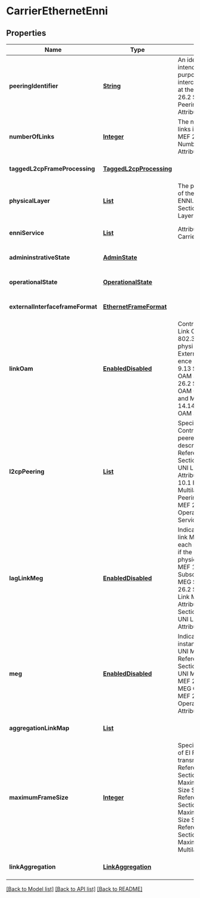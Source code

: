 # CarrierEthernetEnni
## Properties

Name | Type | Description | Notes
------------ | ------------- | ------------- | -------------
**peeringIdentifier** | [**String**](string.md) | An identifier for the ENNI intended for operations purposes by the interconnecting Operators at the ENNI. Reference MEF 26.2 Section 9.1 ENNI Peering Identifier Common Attribute. | [optional] [default to null]
**numberOfLinks** | [**Integer**](integer.md) | The number of physical links in the ENNI. Reference MEF 26.2 Section 9.4 ENNI Number of Links Common Attribute. | [optional] [default to null]
**taggedL2cpFrameProcessing** | [**TaggedL2cpProcessing**](TaggedL2cpProcessing.md) |  | [optional] [default to null]
**physicalLayer** | [**List**](PhysicalLayer.md) | The physical layer of each of the links supporting the ENNI. Reference MEF 26.1 Section 9.2 ENNI Physical Layer Common Attribute. | [optional] [default to null]
**enniService** | [**List**](CarrierEthernetEnniService.md) | Attribute pointing to CarrierEthernetEnniService. | [optional] [default to null]
**admininstrativeState** | [**AdminState**](AdminState.md) |  | [optional] [default to null]
**operationalState** | [**OperationalState**](OperationalState.md) |  | [optional] [default to null]
**externalInterfaceframeFormat** | [**EthernetFrameFormat**](EthernetFrameFormat.md) |  | [optional] [default to null]
**linkOam** | [**EnabledDisabled**](EnabledDisabled.md) | Controls when and how Link OAM per IEEE Std 802.3-2015 is run on the physi-cal links in the External Interface. Refer-ence MEF 10.4 Section 9.13 Subscriber UNI Link OAM Service Attribute, MEF 26.2 Section 9.9 ENNI Link OAM Common Attribute and MEF 26.2 Section 14.14 Operator UNI Link OAM Service Attribute. | [optional] [default to null]
**l2cpPeering** | [**List**](L2cpPeering.md) | Specifies the Layer 2 Control Protocols that are peered at the EI, as described in MEF 45.1. Reference MEF 10.4 Section 9.17 Subscriber UNI L2CP Peering Service Attribute, MEF 26.2 Section 10.1 ENNI L2CP Peering Multilateral Attribute.  L2CP Peering applied to UNI and MEF 26.2 Section 14.21 Operator UNI L2CP Peering Service Attribute. | [optional] [default to null]
**lagLinkMeg** | [**EnabledDisabled**](EnabledDisabled.md) | Indicates whether a LAG link MEG is instantiated on each physical link in the EI, if the EI has more than one physical link. Reference MEF 10.4 Section 9.15 Subscriber UNI LAG Link MEG Service Attribute, MEF 26.2 Section 9.8 ENNI LAG Link MEG Common Attribute and MEF 26.2 Section 14.16 Operator UNI LAG Link MEG Service Attribute. | [optional] [default to null]
**meg** | [**EnabledDisabled**](EnabledDisabled.md) | Indicates whether a MEP is instantiated at the EI for the UNI MEG or ENNI MEG. Reference MEF 10.4 Section 9.14 Sub-scriber UNI MEG Service Attribute, MEF 26.2 Section 9.7 ENNI MEG Common Attribute and MEF 26.2 Section 14.15 Operator UNI MEG Service Attribute. | [optional] [default to null]
**aggregationLinkMap** | [**List**](ConversationIdToAggregationLinkMap.md) |  | [optional] [default to null]
**maximumFrameSize** | [**Integer**](integer.md) | Specifies the maximum size of EI Frames that can be transmitted across EI. Reference MEF 10.4 Section 9.8 Subscriber UNI Maximum Service Frame Size Service Attribute. Reference MEF 26.2 Section 14.8 Operator UNI Maximum Service Frame Size Service Attribute. Reference MEF 26.2 Section 10.3 ENNI Maximum Frame Size Multilateral Attribute. | [optional] [default to null]
**linkAggregation** | [**LinkAggregation**](LinkAggregation.md) |  | [optional] [default to null]

[[Back to Model list]](../README.md#documentation-for-models) [[Back to API list]](../README.md#documentation-for-api-endpoints) [[Back to README]](../README.md)

